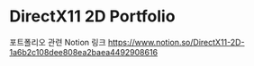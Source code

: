 # DirectX11 2D Portfolio
포트폴리오 관련 Notion 링크
https://www.notion.so/DirectX11-2D-1a6b2c108dee808ea2baea4492908616
